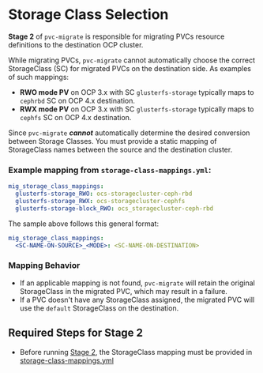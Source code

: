# Storage Class Selection

**Stage 2** of `pvc-migrate` is responsible for migrating PVCs resource definitions to the destination OCP cluster. 

While migrating PVCs, `pvc-migrate` cannot automatically choose the correct StorageClass (SC) for migrated PVCs on the destination side. As examples of such mappings:

- **RWO mode PV** on OCP 3.x with SC `glusterfs-storage` typically maps to `cephrbd` SC on OCP 4.x destination.
- **RWX mode PV** on OCP 3.x with SC `glusterfs-storage` typically maps to `cephfs` SC on OCP 4.x destination. 

Since `pvc-migrate` ___cannot___ automatically determine the desired conversion between Storage Classes. You must provide a static mapping of StorageClass names between the source and the destination cluster.

### Example mapping from `storage-class-mappings.yml`:

```yml
mig_storage_class_mappings:
  glusterfs-storage_RWO: ocs-storagecluster-ceph-rbd
  glusterfs-storage_RWX: ocs-storagecluster-cephfs
  glusterfs-storage-block_RWO: ocs_storagecluster-ceph-rbd
``` 

The sample above follows this general format:
```yml
mig_storage_class_mappings:
  <SC-NAME-ON-SOURCE>_<MODE>: <SC-NAME-ON-DESTINATION> 
```

### Mapping Behavior

- If an applicable mapping is not found, `pvc-migrate` will retain the original StorageClass in the migrated PVC, which may result in a failure. 
- If a PVC doesn't have any StorageClass assigned, the migrated PVC will use the `default` StorageClass on the destination. 

## Required Steps for Stage 2

- Before running [Stage 2](../2_pvc_destination_gen), the StorageClass mapping must be provided in [storage-class-mappings.yml](../2_pvc_destination_gen/vars/storage-class-mappings.yml)

